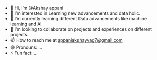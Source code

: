 - 👋 Hi, I’m @Akshay appani
- 👀 I’m interested in Learning new advancements and data holic.
- 🌱 I’m currently learning different Data advancements like machine learning and AI
- 💞️ I’m looking to collaborate on projects and experiences on different projects.
- 📫 How to reach me at appaniakshayvag7@gmail.com
- 😄 Pronouns: ...
- ⚡ Fun fact: ...

<!---
Akshay107app/Akshay107app is a ✨ special ✨ repository because its `README.md` (this file) appears on your GitHub profile.
You can click the Preview link to take a look at your changes.
--->
